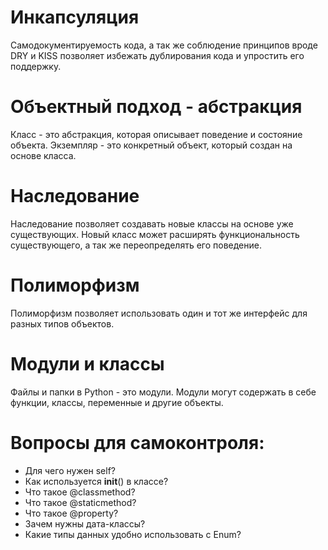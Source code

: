
# Инкапсуляция
Самодокументируемость кода, а так же соблюдение принципов вроде DRY и KISS
позволяет избежать дублирования кода и упростить его поддержку.

# Объектный подход - абстракция
Класс - это абстракция, которая описывает поведение и состояние объекта.
Экземпляр - это конкретный объект, который создан на основе класса.

# Наследование
Наследование позволяет создавать новые классы на основе уже существующих.
Новый класс может расширять функциональность существующего, а так же переопределять его поведение.

# Полиморфизм
Полиморфизм позволяет использовать один и тот же интерфейс для разных типов объектов.


# Модули и классы
Файлы и папки в Python - это модули. 
Модули могут содержать в себе функции, классы, переменные и другие объекты.

# Вопросы для самоконтроля:
- Для чего нужен self?
- Как используется __init__() в классе?
- Что такое @classmethod?
- Что такое @staticmethod?
- Что такое @property?
- Зачем нужны дата-классы?
- Какие типы данных удобно использовать с Enum?
